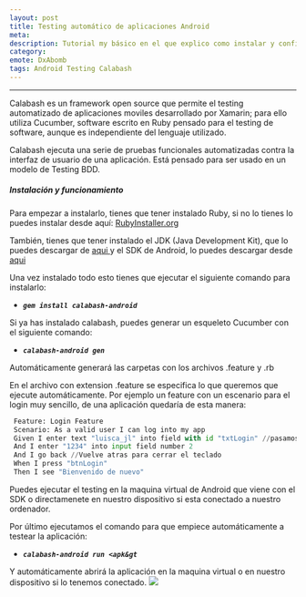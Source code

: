 ```yaml
---
layout: post
title: Testing automático de aplicaciones Android 
meta: 
description: Tutorial my básico en el que explico como instalar y configurar Calabash para realizar testeos automaticos de aplicaciones Android. 
category:
emote: DxAbomb
tags: Android Testing Calabash 
---
```


***

Calabash es un framework open source que permite el testing automatizado de aplicaciones moviles desarrollado por Xamarin; para ello utiliza Cucumber, software escrito en Ruby pensado para el testing de software, aunque es independiente del lenguaje utilizado.

Calabash ejecuta una serie de pruebas funcionales automatizadas contra la interfaz de usuario de una aplicación. Está pensado para ser usado en un modelo de Testing BDD.

<h5>Instalación y funcionamiento</h5>

Para empezar a instalarlo, tienes que tener instalado Ruby, si no lo tienes lo puedes instalar desde aquí: <a href="http://RubyInstaller.org">RubyInstaller.org</a>

También, tienes que tener instalado el JDK (Java Development Kit), que lo puedes descargar de <a href="http://www.oracle.com/technetwork/java/javase/downloads/jdk8-downloads-2133151.html">aqui </a>y el SDK de Android, lo puedes descargar desde <a href="http://developer.android.com/intl/es/sdk/">aqui</a>

Una vez instalado todo esto tienes que ejecutar el siguiente comando para instalarlo:
<ul>
 	<li><em><strong><code>gem install calabash-android</code></strong></em></li>
</ul>
Si ya has instalado calabash, puedes generar un esqueleto Cucumber con el siguiente comando:
<ul>
 	<li><em><strong><code>calabash-android gen</code></strong></em></li>
</ul>
Automáticamente generará las carpetas con los archivos .feature y .rb

En el archivo con extension .feature se especifica lo que queremos que ejecute automáticamente. Por ejemplo un feature con un escenario para el login muy sencillo, de una aplicación quedaría de esta manera:
   
   ```python
    Feature: Login Feature
    Scenario: As a valid user I can log into my app
    Given I enter text "luisca_jl" into field with id "txtLogin" //pasamos los id de los elementos como string
    And I enter "1234" into input field number 2
    And I go back //Vuelve atras para cerrar el teclado
    When I press "btnLogin"
    Then I see "Bienvenido de nuevo" 
   ```
  
Puedes ejecutar el testing en la maquina virtual de Android que viene con el SDK o directamenete en nuestro dispositivo si esta conectado a nuestro ordenador.

Por último ejecutamos el comando para que empiece automáticamente a testear la aplicación:
<ul>
 	<li><em><strong><code>calabash-android run &lt;apk&amp;gt</code></strong></em></li>
</ul>
Y automáticamente abrirá la aplicación en la maquina virtual o en nuestro dispositivo si lo tenemos conectado.

<img class="responsive-img" src="http://i1.wp.com/frostq.ml/wp-content/uploads/2016/04/Animation.gif">
